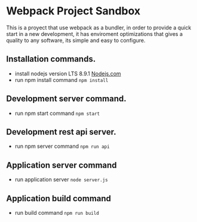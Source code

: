 Webpack Project Sandbox
=======================
This is a proyect that use webpack as a bundler, in order to provide
a quick start in a new development, it has enviroment optimizations that gives
a quality to any software, its simple and easy to configure.

Installation commands.
----------------------
 - install nodejs version LTS 8.9.1 [Nodejs.com](https://nodejs.org/en/)
 - run npm install command `npm install`

Development server command.
--------------------------
 - run npm start command `npm start`

Development rest api server.
---------------------------
 - run npm server command `npm run api`

Application server command
--------------------------
 - run application server `node server.js`

Application build command
-------------------------
 - run build command `npm run build`
